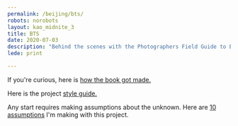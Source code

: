 ```yaml
---
permalink: /beijing/bts/
robots: norobots
layout: kao_midnite_3
title: BTS
date: 2020-07-03
description: "Behind the scenes with the Photographers Field Guide to Beijing"
lede: print

---
```


<div class="scan" markdown="1">

If you're curious, here is [how the book got made.]

Here is the project [style guide.]

Any start requires making assumptions about the unknown. Here are [10 assumptions] I'm making with this project.

</div>



[how the book got made.]: https://www.zachmccabe.com/beijing/bts/colophon.html

[style guide.]: https://www.zachmccabe.com/beijing/bts/style-guide.html

[10 assumptions]: https://www.zachmccabe.com/beijing/bts/10-assumptions
